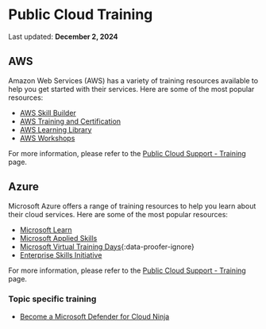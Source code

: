 # Public Cloud Training

Last updated: **December 2, 2024**

## AWS

Amazon Web Services (AWS) has a variety of training resources available to help you get started with their services. Here are some of the most popular resources:

* [AWS Skill Builder](https://explore.skillbuilder.aws/learn)
* [AWS Training and Certification](https://www.aws.training/)
* [AWS Learning Library](https://www.aws.training/LearningLibrary)
* [AWS Workshops](https://workshops.aws/)

For more information, please refer to the [Public Cloud Support - Training](https://digital.gov.bc.ca/cloud/services/public/get-support/#training) page.

## Azure

Microsoft Azure offers a range of training resources to help you learn about their cloud services. Here are some of the most popular resources:

* [Microsoft Learn](https://learn.microsoft.com/en-us/training/)
* [Microsoft Applied Skills](https://learn.microsoft.com/en-us/credentials/browse/?credential_types=applied%20skills)
* [Microsoft Virtual Training Days](https://events.microsoft.com/en-us/mvtd?language=English){:data-proofer-ignore}
* [Enterprise Skills Initiative](https://esi.microsoft.com/)

For more information, please refer to the [Public Cloud Support - Training](https://digital.gov.bc.ca/cloud/services/public/get-support/#training) page.

### Topic specific training

* [Become a Microsoft Defender for Cloud Ninja](https://techcommunity.microsoft.com/blog/microsoftdefendercloudblog/become-a-microsoft-defender-for-cloud-ninja/1608761)
